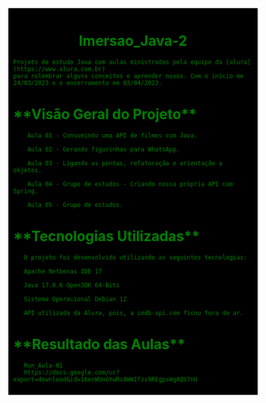 <div style="background-color:black; color:green; padding:10px;">
        
   <h1 align="center"> Imersao_Java-2</h1>

    Projeto de estudo Java com aulas ministradas pela equipe da [alura] (https://www.alura.com.br)
    para relembrar alguns conceitos e aprender novos. Com o inicio me 24/03/2023 e o encerramento em 03/04/2023.
    
<h1>**Visão Geral do Projeto**</h1>

        Aula 01 - Consumindo uma API de filmes com Java.
    
        Aula 02 - Gerando figurinhas para WhatsApp.
    
        Aula 03 - Ligando as pontas, refatoração e orientação a objetos.
    
        Aula 04 - Grupo de estudos - Criando nossa própria API com Spring.
    
        Aula 05 - Grupo de estudos.
     
<h1>**Tecnologias Utilizadas**</h1>

       O projeto foi desenvolvido utilizando as seguintes tecnologias:
    
       Apache Netbenas IDE 17
      
       Java 17.0.6 OpenJDK 64-Bits
      
       Sistema Operacional Debian 12
      
       API utilizada da Alura, pois, a imdb-api.com ficou fora do ar.
      
<h1>**Resultado das Aulas**</h1>

       Run_Aula-01
       https://docs.google.com/uc?export=download&id=16enWUnGYwRs8WWIfzs9REgpsWgAQS7nU         
        
    
</div>
